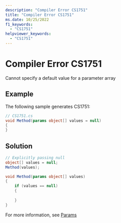 ```yaml
---
description: "Compiler Error CS1751"
title: "Compiler Error CS1751"
ms.date: 10/25/2022
f1_keywords:
  - "CS1751"
helpviewer_keywords:
  - "CS1751"
---
```

# Compiler Error CS1751

Cannot specify a default value for a parameter array

## Example

 The following sample generates CS1751:

```csharp
// CS1751.cs
void Method(params object[] values = null)
{
}
```

## Solution

```csharp
// Explicitly passing null
object[] values = null;
Method(values); 

void Method(params object[] values)
{
    if (values == null)
    {
                
    }
}
```

For more information, see [Params](../language-reference/keywords/params.md)
